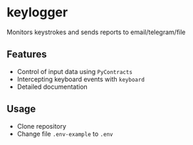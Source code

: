 # keylogger

Monitors keystrokes and sends reports to email/telegram/file


## Features

+ Сontrol of input data using `PyContracts`
+ Intercepting keyboard events with `keyboard`
+ Detailed documentation

## Usage

+ Clone repository
+ Change file `.env-example` to `.env`

